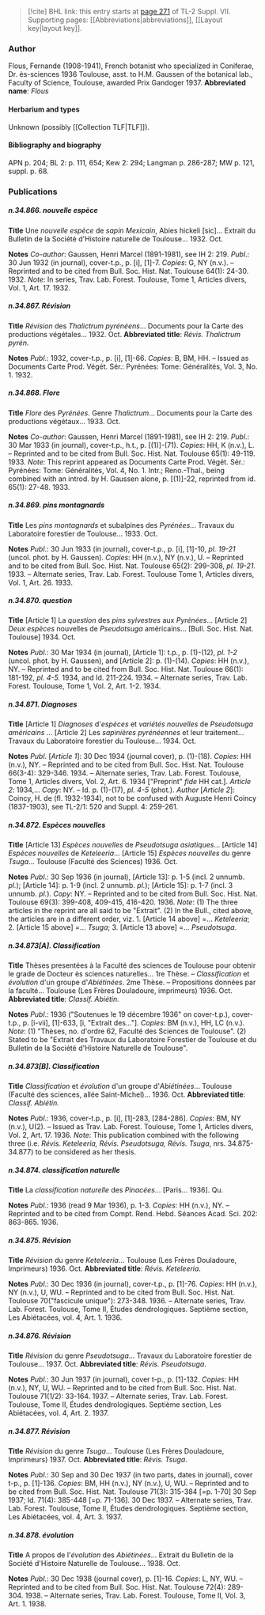 > [!cite] BHL link: this entry starts at [page 271](https://www.biodiversitylibrary.org/page/33259775) of TL-2 Suppl. VII.
> Supporting pages: [[Abbreviations|abbreviations]], [[Layout key|layout key]].

### Author

Flous, Fernande (1908-1941), French botanist who specialized in Coniferae, Dr. ès-sciences 1936 Toulouse, asst. to H.M. Gaussen of the botanical lab., Faculty of Science, Toulouse, awarded Prix Gandoger 1937. 
**Abbreviated name**: *Flous*

#### Herbarium and types

Unknown (possibly [[Collection TLF|TLF]]).

#### Bibliography and biography

APN p. 204; BL 2: p. 111, 654; Kew 2: 294; Langman p. 286-287; MW p. 121, suppl. p. 68.

### Publications

##### n.34.866. nouvelle espèce

**Title**
Une *nouvelle espèce* de *sapin Mexicain*, Abies hickeli \[sic\]... Extrait du Bulletin de la Société d'Histoire naturelle de Toulouse... 1932. Oct.

**Notes**
*Co-author*: Gaussen, Henri Marcel (1891-1981), see IH 2: 219.
*Publ*.: 30 Jun 1932 (in journal), cover-t.p., p. \[i\], \[1\]-7. *Copies*: G, NY (n.v.). – Reprinted and to be cited from Bull. Soc. Hist. Nat. Toulouse 64(1): 24-30. 1932.
*Note*: In series, Trav. Lab. Forest. Toulouse, Tome 1, Articles divers, Vol. 1, Art. 17. 1932.

##### n.34.867. Révision

**Title**
*Révision* des *Thalictrum pyrénéens*... Documents pour la Carte des productions végétales... 1932. Oct.
**Abbreviated title**: *Révis. Thalictrum pyrén.*

**Notes**
*Publ*.: 1932, cover-t.p., p. \[i\], \[1\]-66. *Copies*: B, BM, HH. – Issued as Documents Carte Prod. Végét. Sér.: Pyrénées: Tome: Généralités, Vol. 3, No. 1. 1932.

##### n.34.868. Flore

**Title**
*Flore* des *Pyrénées*. Genre *Thalictrum*... Documents pour la Carte des productions végétaux... 1933. Oct.

**Notes**
*Co-author*: Gaussen, Henri Marcel (1891-1981), see IH 2: 219.
*Publ*.: 30 Mar 1933 (in journal), cover-t.p., h.t., p. \[(1)\]-(71). *Copies*: HH, K (n.v.), L. – Reprinted and to be cited from Bull. Soc. Hist. Nat. Toulouse 65(1): 49-119. 1933.
*Note*: This reprint appeared as Documents Carte Prod. Végét. Sér.: Pyrénées: Tome: Généralités, Vol. 4, No. 1. Intr.; Reno.-Thal., being combined with an introd. by H. Gaussen alone, p. \[(1)\]-22, reprinted from id. 65(1): 27-48. 1933.

##### n.34.869. pins montagnards

**Title**
Les *pins montagnards* et subalpines des *Pyrénées*... Travaux du Laboratoire forestier de Toulouse... 1933. Oct.

**Notes**
*Publ*.: 30 Jun 1933 (in journal), cover-t.p., p. \[i\], \[1\]-10, *pl. 19-21* (uncol. phot. by H. Gaussen). *Copies*: HH (n.v.), NY (n.v.), U. – Reprinted and to be cited from Bull. Soc. Hist. Nat. Toulouse 65(2): 299-308, *pl. 19-21.* 1933. – Alternate series, Trav. Lab. Forest. Toulouse Tome 1, Articles divers, Vol. 1, Art. 26. 1933.

##### n.34.870. question

**Title**
\[Article 1\] La *question* des *pins sylvestres* aux *Pyrénées*... \[Article 2\] *Deux espèces* nouvelles de *Pseudotsuga* américains... \[Bull. Soc. Hist. Nat. Toulouse\] 1934. Oct.

**Notes**
*Publ*.: 30 Mar 1934 (in journal), \[Article 1\]: t.p., p. (1)-(12), *pl. 1-2* (uncol. phot. by H. Gaussen), and \[Article 2\]: p. (1)-(14). *Copies*: HH (n.v.), NY. – Reprinted and to be cited from Bull. Soc. Hist. Nat. Toulouse 66(1): 181-192, *pl. 4-5.* 1934, and Id. 211-224. 1934. – Alternate series, Trav. Lab. Forest. Toulouse, Tome 1, Vol. 2, Art. 1-2. 1934.

##### n.34.871. Diagnoses

**Title**
\[Article 1\] *Diagnoses* d'*espèces* et *variétés nouvelles* de *Pseudotsuga américains* ... \[Article 2\] Les *sapinières pyrénéennes* et leur traitement... Travaux du Laboratoire forestier du Toulouse... 1934. Oct.

**Notes**
*Publ*. \[*Article 1*\]: 30 Dec 1934 (journal cover), p. (1)-(18). *Copies*: HH (n.v.), NY. – Reprinted and to be cited from Bull. Soc. Hist. Nat. Toulouse 66(3-4): 329-346. 1934. – Alternate series, Trav. Lab. Forest. Toulouse, Tome 1, Articles divers, Vol. 2, Art. 6. 1934 \["Preprint" *fide* HH cat.\].
*Article 2*: 1934,... *Copy*: NY. – Id. p. (1)-(17), *pl. 4-5* (phot.).
*Author* \[*Article 2*\]: Coincy, H. de (fl. 1932-1934), not to be confused with Auguste Henri Coincy (1837-1903), see TL-2/1: 520 and Suppl. 4: 259-261.

##### n.34.872. Espèces nouvelles

**Title**
\[Article 13\] *Espèces nouvelles* de *Pseudotsuga asiatiques*... \[Article 14\] *Espèces nouvelles* de *Keteleeria*... \[Article 15\] *Espèces nouvelles* du genre *Tsuga*... Toulouse (Faculté des Sciences) 1936. Oct.

**Notes**
*Publ*.: 30 Sep 1936 (in journal), \[Article 13\]: p. 1-5 (incl. 2 unnumb. *pl.*); \[Article 14\]: p. 1-9 (incl. 2 unnumb. *pl.*); \[Article 15\]: p. 1-7 (incl. 3 unnumb. *pl.*). *Copy*: NY. – Reprinted and to be cited from Bull. Soc. Hist. Nat. Toulouse 69(3): 399-408, 409-415, 416-420. 1936.
*Note*: (1) The three articles in the reprint are all said to be "Extrait". (2) In the Bull., cited above, the articles are in a different order, viz. 1. \[Article 14 above\] =... *Keteleeria*; 2. \[Article 15 above\] =... *Tsuga*; 3. \[Article 13 above\] =... *Pseudotsuga*.

##### n.34.873\[A\]. Classification

**Title**
Thèses presentées à la Faculté des sciences de Toulouse pour obtenir le grade de Docteur ès sciences naturelles... 1re Thèse. – *Classification* et *évolution* d'un groupe d'*Abiétinées*. 2me Thèse. – Propositions données par la faculté... Toulouse (Les Frères Douladoure, imprimeurs) 1936. Oct.
**Abbreviated title**: *Classif. Abiétin.*

**Notes**
*Publ*.: 1936 ("Soutenues le 19 décembre 1936" on cover-t.p.), cover-t.p., p. \[i-vii\], \[1\]-633, \[i, "Extrait des..."\]. *Copies*: BM (n.v.), HH, LC (n.v.).
*Note*: (1) "Thèses, no. d'ordre 62, Faculté des Sciences de Toulouse". (2) Stated to be "Extrait des Travaux du Laboratoire Forestier de Toulouse et du Bulletin de la Société d'Histoire Naturelle de Toulouse".

##### n.34.873\[B\]. Classification

**Title**
*Classification* et *évolution* d'un groupe d'*Abiétinées*... Toulouse (Faculté des sciences, allée Saint-Michel)... 1936. Oct.
**Abbreviated title**: *Classif. Abiétin.*

**Notes**
*Publ*.: 1936, cover-t.p., p. \[i\], \[1\]-283, \[284-286\]. *Copies*: BM, NY (n.v.), U(2). – Issued as Trav. Lab. Forest. Toulouse, Tome 1, Articles divers, Vol. 2, Art. 17. 1936.
*Note*: This publication combined with the following three (i.e. *Révis. Keteleeria, Révis. Pseudotsuga, Révis. Tsuga*, nrs. 34.875-34.877) to be considered as her thesis.

##### n.34.874. classification naturelle

**Title**
La *classification naturelle* des *Pinacées*... \[Paris... 1936\]. Qu.

**Notes**
*Publ*.: 1936 (read 9 Mar 1936), p. 1-3. *Copies*: HH (n.v.), NY. – Reprinted and to be cited from Compt. Rend. Hebd. Séances Acad. Sci. 202: 863-865. 1936.

##### n.34.875. Révision

**Title**
*Révision* du genre *Keteleeria*... Toulouse (Les Frères Douladoure, Imprimeurs) 1936. Oct.
**Abbreviated title**: *Révis. Keteleeria*.

**Notes**
*Publ*.: 30 Dec 1936 (in journal), cover-t.p., p. \[1\]-76. *Copies*: HH (n.v.), NY (n.v.), U, WU. – Reprinted and to be cited from Bull. Soc. Hist. Nat. Toulouse 70("fascicule unique"): 273-348. 1936. – Alternate series, Trav. Lab. Forest. Toulouse, Tome II, Études dendrologiques. Septième section, Les Abiétacées, vol. 4, Art. 1. 1936.

##### n.34.876. Révision

**Title**
*Révision* du genre *Pseudotsuga*... Travaux du Laboratoire forestier de Toulouse... 1937. Oct.
**Abbreviated title**: *Révis. Pseudotsuga*.

**Notes**
*Publ*.: 30 Jun 1937 (in journal), cover t-p., p. \[1\]-132. *Copies*: HH (n.v.), NY, U, WU. – Reprinted and to be cited from Bull. Soc. Hist. Nat. Toulouse 71(1/2): 33-164. 1937. – Alternate series, Trav. Lab. Forest. Toulouse, Tome II, Études dendrologiques. Septième section, Les Abiétacées, vol. 4, Art. 2. 1937.

##### n.34.877. Révision

**Title**
*Révision* du genre *Tsuga*... Toulouse (Les Frères Douladoure, Imprimeurs) 1937. Oct.
**Abbreviated title**: *Révis. Tsuga*.

**Notes**
*Publ*.: 30 Sep and 30 Dec 1937 (in two parts, dates in journal), cover t-p., p. \[1\]-136.
*Copies*: BM, HH (n.v.), NY (n.v.), U, WU. – Reprinted and to be cited from Bull. Soc. Hist. Nat. Toulouse 71(3): 315-384 \[=p. 1-70\] 30 Sep 1937; Id. 71(4): 385-448 \[=p. 71-136\]. 30 Dec 1937. – Alternate series, Trav. Lab. Forest. Toulouse, Tome II, Études dendrologiques. Septième section, Les Abiétacées, vol. 4, Art. 3. 1937.

##### n.34.878. évolution

**Title**
A propos de l'*évolution* des *Abiétinées*... Extrait du Bulletin de la Société d'Histoire Naturelle de Toulouse... 1938. Oct.

**Notes**
*Publ*.: 30 Dec 1938 (journal cover), p. \[1\]-16. *Copies*: L, NY, WU. – Reprinted and to be cited from Bull. Soc. Hist. Nat. Toulouse 72(4): 289-304. 1938. – Alternate series, Trav. Lab. Forest. Toulouse, Tome II, Vol. 3, Art. 1. 1938.

